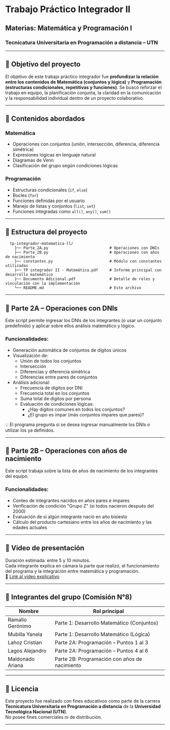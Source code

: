 # Trabajo Práctico Integrador II

## Materias: Matemática y Programación I

### Tecnicatura Universitaria en Programación a distancia – UTN

---

## 🎯 Objetivo del proyecto

El objetivo de este trabajo práctico integrador fue **profundizar la relación entre los contenidos de Matemática (conjuntos y lógica)** y **Programación (estructuras condicionales, repetitivas y funciones)**. Se buscó reforzar el trabajo en equipo, la planificación conjunta, la claridad en la comunicación y la responsabilidad individual dentro de un proyecto colaborativo.

---

## 🧠 Contenidos abordados

### Matemática

- Operaciones con conjuntos (unión, intersección, diferencia, diferencia simétrica)
- Expresiones lógicas en lenguaje natural
- Diagramas de Venn
- Clasificación del grupo según condiciones lógicas

### Programación

- Estructuras condicionales (`if`, `else`)
- Bucles (`for`)
- Funciones definidas por el usuario
- Manejo de listas y conjuntos (`list`, `set`)
- Funciones integradas como `all()`, `any()`, `sum()`

---

## 🧩 Estructura del proyecto

```plaintext
  tp-integrador-matematica-ll/
    ├── Parte_2A.py                           # Operaciones con DNIs
    ├── Parte_2B.py                           # Operaciones con años de nacimiento
    ├── constantes.py                         # Módulo con constantes utilizadas
    ├── TP integrador II - Matemática.pdf     # Informe principal con desarrollo matemático
    ├── Documento Adicional.pdf               # Detalle de roles y vinculación con la implementación
    └── README.md                             # Este archivo
```

---

## 🧪 Parte 2A – Operaciones con DNIs

Este script permite ingresar los DNIs de los integrantes (o usar un conjunto predefinido) y aplicar sobre ellos análisis matemático y lógico.

### Funcionalidades:

- Generación automática de conjuntos de dígitos únicos
- Visualización de:
  - Unión de todos los conjuntos
  - Intersección
  - Diferencias y diferencia simétrica
  - Diferencias entre pares de conjuntos
- Análisis adicional:
  - Frecuencia de dígitos por DNI
  - Frecuencia total en los conjuntos
  - Suma total de dígitos por persona
  - Evaluación de condiciones lógicas:
    - ¿Hay dígitos comunes en todos los conjuntos?
    - ¿El grupo es impar (más conjuntos impares que pares)?

💡 El programa pregunta si se desea ingresar manualmente los DNIs o utilizar los ya definidos.

---

## 📅 Parte 2B – Operaciones con años de nacimiento

Este script trabaja sobre la lista de años de nacimiento de los integrantes del equipo.

### Funcionalidades:

- Conteo de integrantes nacidos en años pares e impares
- Verificación de condición "Grupo Z" (si todos nacieron después del 2000)
- Evaluación de si algún integrante nació en año bisiesto
- Cálculo del producto cartesiano entre los años de nacimiento y las edades actuales

---

## 🎥 Video de presentación

Duración estimada: entre 5 y 10 minutos.  
Cada integrante explica en cámara la parte que realizó, el funcionamiento del programa y la integración entre matemática y programación.  
📌 [Link al video explicativo](https://...)

---

## 👥 Integrantes del grupo (Comisión N°8)

| Nombre           | Rol principal                                 |
| ---------------- | --------------------------------------------- |
| Ramallo Gerónimo | Parte 1: Desarrollo Matemático (Conjuntos)    |
| Mubilla Yanela   | Parte 1: Desarrollo Matemático (Lógica)       |
| Lahoz Cristian   | Parte 2A: Programación – Puntos 1 al 3        |
| Lagos Alejandro  | Parte 2A: Programación – Puntos 4 al 6        |
| Maldonado Ariana | Parte 2B: Programación con años de nacimiento |

---

## 🧾 Licencia

Este proyecto fue realizado con fines educativos como parte de la carrera **Tecnicatura Universitaria en Programación a distancia** de la **Universidad Tecnológica Nacional (UTN)**.  
No posee fines comerciales ni de distribución.

---
